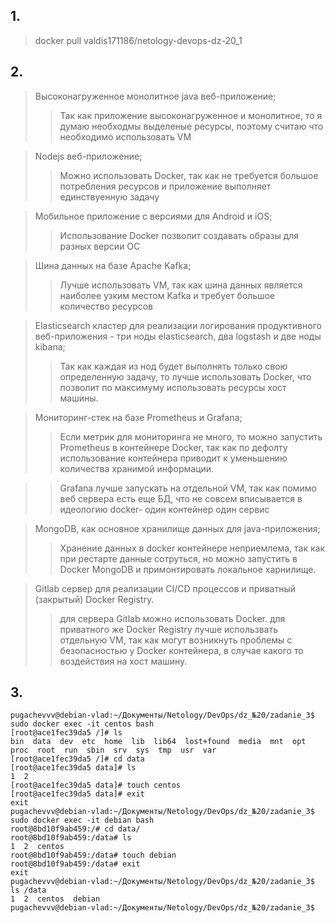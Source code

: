 ## 1.

>docker pull valdis171186/netology-devops-dz-20_1

## 2.

> Высоконагруженное монолитное java веб-приложение;
> > Так как приложение высоконагруженное и монолитное, то я думаю необходмы выделеные ресурсы, поэтому считаю что необходимо использовать VM

>Nodejs веб-приложение;
> > Можно использовать Docker, так как не требуется большое потребления ресурсов и приложение выполняет единствуенную задачу

> Мобильное приложение c версиями для Android и iOS;
> > Использование Docker позволит создавать образы для разных версии ОС

> Шина данных на базе Apache Kafka;
> > Лучше использовать VM, так как шина данных является наиболее узким местом Kafka и требует большое количество ресурсов

> Elasticsearch кластер для реализации логирования продуктивного веб-приложения - три ноды elasticsearch, два logstash и две ноды kibana;
> > Так как каждая из нод будет выполнять только свою определенную задачу, то лучше использовать Docker, что позволит по максимуму использовать ресурсы хост машины.

> Мониторинг-стек на базе Prometheus и Grafana;
> > Если метрик для мониторинга не много, то можно запустить Prometheus в контейнере Docker, так как по дефолту использование контейнера приводит к уменьшению количества хранимой информации.

> > Grafana лучше запускать на отдельной VM, так как помимо веб сервера есть еще БД, что не совсем вписывается в идеологию docker- один контейнер один сервис
 
> MongoDB, как основное хранилище данных для java-приложения;
> > Хранение данных в docker контейнере неприемлема, так как при рестарте данные сотруться, но можно запустить в Docker MongoDB и примонтировать локальное харнилище.

> Gitlab сервер для реализации CI/CD процессов и приватный (закрытый) Docker Registry.
> > для сервера Gitlab можно использовать Docker. для приватного же Docker Registry лучше использвать отдельную VM, так как могут возникнуть проблемы с безопасностью у Docker контейнера, в случае какого то воздействия на хост машину.


## 3.

```commandline
pugachevvv@debian-vlad:~/Документы/Netology/DevOps/dz_№20/zadanie_3$ sudo docker exec -it centos bash
[root@ace1fec39da5 /]# ls
bin  data  dev	etc  home  lib	lib64  lost+found  media  mnt  opt  proc  root	run  sbin  srv	sys  tmp  usr  var
[root@ace1fec39da5 /]# cd data
[root@ace1fec39da5 data]# ls
1  2
[root@ace1fec39da5 data]# touch centos
[root@ace1fec39da5 data]# exit
exit
pugachevvv@debian-vlad:~/Документы/Netology/DevOps/dz_№20/zadanie_3$ sudo docker exec -it debian bash
root@8bd10f9ab459:/# cd data/
root@8bd10f9ab459:/data# ls
1  2  centos
root@8bd10f9ab459:/data# touch debian
root@8bd10f9ab459:/data# exit
exit
pugachevvv@debian-vlad:~/Документы/Netology/DevOps/dz_№20/zadanie_3$ ls /data
1  2  centos  debian
pugachevvv@debian-vlad:~/Документы/Netology/DevOps/dz_№20/zadanie_3$ 


```